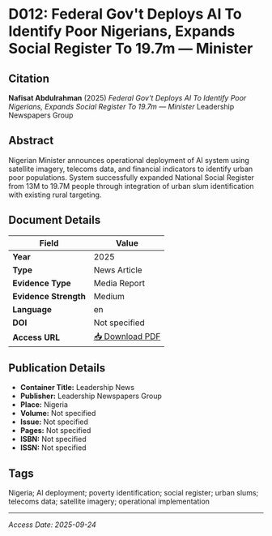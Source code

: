 # D012: Federal Gov't Deploys AI To Identify Poor Nigerians, Expands Social Register To 19.7m — Minister

## Citation

**Nafisat Abdulrahman** (2025)
*Federal Gov't Deploys AI To Identify Poor Nigerians, Expands Social Register To 19.7m — Minister*
Leadership Newspapers Group

## Abstract

Nigerian Minister announces operational deployment of AI system using satellite imagery, telecoms data, and financial indicators to identify urban poor populations. System successfully expanded National Social Register from 13M to 19.7M people through integration of urban slum identification with existing rural targeting.

## Document Details

| Field | Value |
|-------|-------|
| **Year** | 2025 |
| **Type** | News Article |
| **Evidence Type** | Media Report |
| **Evidence Strength** | Medium |
| **Language** | en |
| **DOI** | Not specified |
| **Access URL** | [📥 Download PDF](https://devmarketimpact.s3.eu-north-1.amazonaws.com/ai-social-protection/documents/D012_Nigeria_AI_Identify_Poor.pdf) |

## Publication Details

- **Container Title:** Leadership News
- **Publisher:** Leadership Newspapers Group
- **Place:** Nigeria
- **Volume:** Not specified
- **Issue:** Not specified
- **Pages:** Not specified
- **ISBN:** Not specified
- **ISSN:** Not specified

## Tags

Nigeria; AI deployment; poverty identification; social register; urban slums; telecoms data; satellite imagery; operational implementation

---
*Access Date: 2025-09-24*
